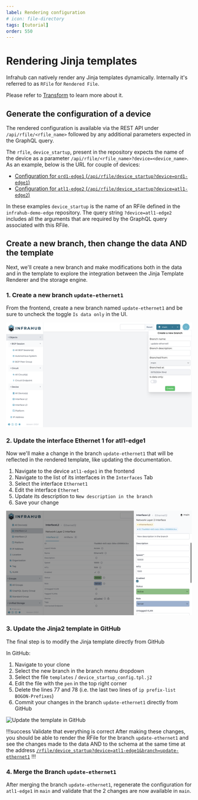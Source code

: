 ```yaml
---
label: Rendering configuration
# icon: file-directory
tags: [tutorial]
order: 550
---
```


# Rendering Jinja templates

Infrahub can natively render any Jinja templates dynamically. Internally it's referred to as `RFile` for `Rendered File`.

Please refer to [Transform](/topics/transformation) to learn more about it.

## Generate the configuration of a device

The rendered configuration is available via the REST API under `/api/rfile/<rfile_name>` followed by any additional parameters expected in the GraphQL query.

The `rfile`, `device_startup`, present in the repository expects the name of the device as a parameter `/api/rfile/<rfile_name>?device=<device_name>`. As an example, below is the URL for couple of devices:

- [Configuration for `ord1-edge1` (`/api/rfile/device_startup?device=ord1-edge1`)](http://localhost:8000/api/rfile/device_startup?device=ord1-edge1)
- [Configuration for `atl1-edge2` (`/api/rfile/device_startup?device=atl1-edge2`)](http://localhost:8000/api/rfile/device_startup?device=atl1-edge2)

In these examples `device_startup` is the name of an RFile defined in the `infrahub-demo-edge` repository. The query string `?device=atl1-edge2` includes all the arguments that are required by the GraphQL query associated with this RFile.

## Create a new branch, then change the data AND the template

Next, we'll create a new branch and make modifications both in the data and in the template to explore the integration between the Jinja Template Renderer and the storage engine.

### 1. Create a new branch `update-ethernet1`

From the frontend, create a new branch named `update-ethernet1` and be sure to uncheck the toggle `Is data only` in the UI.

![Create a new branch (not with Data Only)](../../media/tutorial/tutorial-6-git-integration.cy.ts/tutorial_6_branch_creation.png)

### 2. Update the interface Ethernet 1 for atl1-edge1

Now we'll make a change in the branch `update-ethernet1` that will be reflected in the rendered template, like updating the documentation.

1. Navigate to the device `atl1-edge1` in the frontend
2. Navigate to the list of its interfaces in the `Interfaces` Tab
3. Select the interface `Ethernet1`
4. Edit the interface `Ethernet`
5. Update its description to `New description in the branch`
6. Save your change

![Update the description for the interface Ethernet1](../../media/tutorial/tutorial-6-git-integration.cy.ts/tutorial_6_interface_update.png)

### 3. Update the Jinja2 template in GitHub

The final step is to modify the Jinja template directly from GitHub

In GitHub:

1. Navigate to your clone
2. Select the new branch in the branch menu dropdown
3. Select the file `templates` / `device_startup_config.tpl.j2`
4. Edit the file with the `pen` in the top right corner
5. Delete the lines 77 and 78 (i.e. the last two lines of `ip prefix-list BOGON-Prefixes`)
6. Commit your changes in the branch `update-ethernet1` directly from GitHub

![Update the template in GitHub](../../media/tutorial_rfile_update_jinja.gif)

!!!success Validate that everything is correct
After making these changes, you should be able to render the RFile for the branch `update-ethernet1` and see the changes made to the data AND to the schema at the same time at the address [`/rfile/device_startup?device=atl1-edge1&branch=update-ethernet1`](http://localhost:8000/api/rfile/device_startup?device=atl1-edge1&branch=update-ethernet1)
!!!

### 4. Merge the Branch `update-ethernet1`

After merging the branch `update-ethernet1`, regenerate the configuration for `atl1-edge1` in `main` and validate that the 2 changes are now available in `main`.
